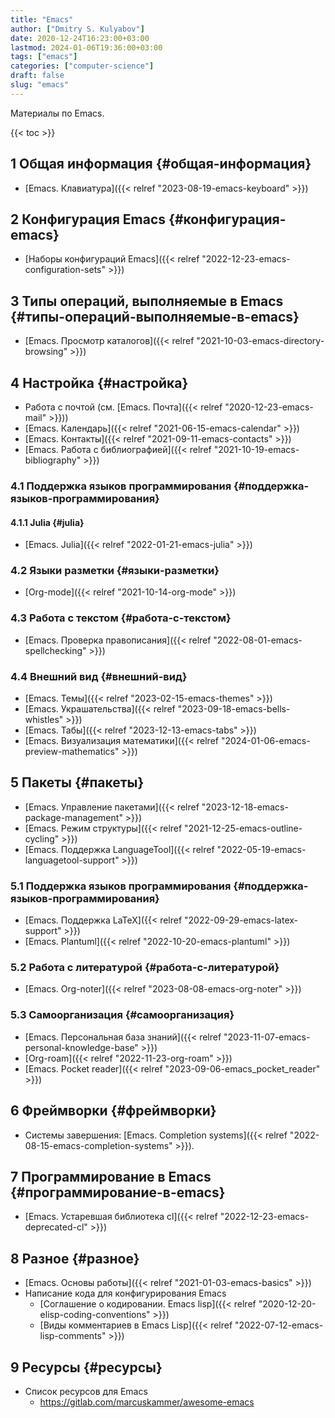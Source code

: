 ```yaml
---
title: "Emacs"
author: ["Dmitry S. Kulyabov"]
date: 2020-12-24T16:23:00+03:00
lastmod: 2024-01-06T19:36:00+03:00
tags: ["emacs"]
categories: ["computer-science"]
draft: false
slug: "emacs"
---
```


Материалы по Emacs.

<!--more-->

{{< toc >}}


## <span class="section-num">1</span> Общая информация {#общая-информация}

-   [Emacs. Клавиатура]({{< relref "2023-08-19-emacs-keyboard" >}})


## <span class="section-num">2</span> Конфигурация Emacs {#конфигурация-emacs}

-   [Наборы конфигураций Emacs]({{< relref "2022-12-23-emacs-configuration-sets" >}})


## <span class="section-num">3</span> Типы операций, выполняемые в Emacs {#типы-операций-выполняемые-в-emacs}

-   [Emacs. Просмотр каталогов]({{< relref "2021-10-03-emacs-directory-browsing" >}})


## <span class="section-num">4</span> Настройка {#настройка}

-   Работа с почтой (см. [Emacs. Почта]({{< relref "2020-12-23-emacs-mail" >}}))
-   [Emacs. Календарь]({{< relref "2021-06-15-emacs-calendar" >}})
-   [Emacs. Контакты]({{< relref "2021-09-11-emacs-contacts" >}})
-   [Emacs. Работа с библиографией]({{< relref "2021-10-19-emacs-bibliography" >}})


### <span class="section-num">4.1</span> Поддержка языков программирования {#поддержка-языков-программирования}


#### <span class="section-num">4.1.1</span> Julia {#julia}

-   [Emacs. Julia]({{< relref "2022-01-21-emacs-julia" >}})


### <span class="section-num">4.2</span> Языки разметки {#языки-разметки}

-   [Org-mode]({{< relref "2021-10-14-org-mode" >}})


### <span class="section-num">4.3</span> Работа с текстом {#работа-с-текстом}

-   [Emacs. Проверка правописания]({{< relref "2022-08-01-emacs-spellchecking" >}})


### <span class="section-num">4.4</span> Внешний вид {#внешний-вид}

-   [Emacs. Темы]({{< relref "2023-02-15-emacs-themes" >}})
-   [Emacs. Украшательства]({{< relref "2023-09-18-emacs-bells-whistles" >}})
-   [Emacs. Табы]({{< relref "2023-12-13-emacs-tabs" >}})
-   [Emacs. Визуализация математики]({{< relref "2024-01-06-emacs-preview-mathematics" >}})


## <span class="section-num">5</span> Пакеты {#пакеты}

-   [Emacs. Управление пакетами]({{< relref "2023-12-18-emacs-package-management" >}})
-   [Emacs. Режим структуры]({{< relref "2021-12-25-emacs-outline-cycling" >}})
-   [Emacs. Поддержка LanguageTool]({{< relref "2022-05-19-emacs-languagetool-support" >}})


### <span class="section-num">5.1</span> Поддержка языков программирования {#поддержка-языков-программирования}

-   [Emacs. Поддержка LaTeX]({{< relref "2022-09-29-emacs-latex-support" >}})
-   [Emacs. Plantuml]({{< relref "2022-10-20-emacs-plantuml" >}})


### <span class="section-num">5.2</span> Работа с литературой {#работа-с-литературой}

-   [Emacs. Org-noter]({{< relref "2023-08-08-emacs-org-noter" >}})


### <span class="section-num">5.3</span> Самоорганизация {#самоорганизация}

-   [Emacs. Персональная база знаний]({{< relref "2023-11-07-emacs-personal-knowledge-base" >}})
-   [Org-roam]({{< relref "2022-11-23-org-roam" >}})
-   [Emacs. Pocket reader]({{< relref "2023-09-06-emacs_pocket_reader" >}})


## <span class="section-num">6</span> Фреймворки {#фреймворки}

-   Системы завершения: [Emacs. Completion systems]({{< relref "2022-08-15-emacs-completion-systems" >}}).


## <span class="section-num">7</span> Программирование в Emacs {#программирование-в-emacs}

-   [Emacs. Устаревшая библиотека cl]({{< relref "2022-12-23-emacs-deprecated-cl" >}})


## <span class="section-num">8</span> Разное {#разное}

-   [Emacs. Основы работы]({{< relref "2021-01-03-emacs-basics" >}})
-   Написание кода для конфигурирования Emacs
    -   [Соглашение о кодировании. Emacs lisp]({{< relref "2020-12-20-elisp-coding-conventions" >}})
    -   [Виды комментариев в Emacs Lisp]({{< relref "2022-07-12-emacs-lisp-comments" >}})


## <span class="section-num">9</span> Ресурсы {#ресурсы}

-   Список ресурсов для Emacs
    -   <https://gitlab.com/marcuskammer/awesome-emacs>
